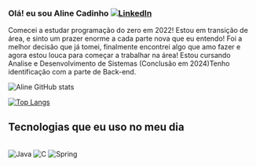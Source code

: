 ### Olá! eu sou Aline Cadinho [![LinkedIn](https://img.shields.io/badge/LinkedIn-0077B5?style=for-the-badge&logo=linkedin&logoColor=white)](https://www.linkedin.com/in/aline-developer/)

Comecei a estudar programação do zero em 2022! Estou em transição de área, e sinto um prazer enorme a cada parte nova que eu entendo! Foi a melhor decisão que já tomei, finalmente encontrei algo que amo fazer e agora estou louca para começar a trabalhar na área! Estou cursando Analise e Desenvolvimento de Sistemas (Conclusão em 2024)Tenho identificação com a parte de Back-end.

![Aline GitHub stats](https://github-readme-stats.vercel.app/api?username=alinecadinho&show_icons=true&theme=onedark)

[![Top Langs](https://github-readme-stats.vercel.app/api/top-langs/?username=alinecadinho&layout=compact)](https://github.com/anuraghazra/github-readme-stats)

## Tecnologias que eu uso no meu dia

<div style="display: inline_block"><br/>
  <img aling="center" alt="Java" src="https://img.shields.io/badge/Java-ED8B00?style=for-the-badge&logo=java&logoColor=white" />
  <img aling="center" alt="C" src="https://img.shields.io/badge/C-00599C?style=for-the-badge&logo=c&logoColor=white" />
  <img aling="center" alt="Spring" src="https://img.shields.io/badge/Spring-6DB33F?style=for-the-badge&logo=spring&logoColor=white" />
  </div><br/>
  



